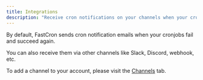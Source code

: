 ```yaml
---
title: Integrations
description: "Receive cron notifications on your channels when your cronjobs fail or succeed."
---
```


By default, FastCron sends cron notification emails when your cronjobs fail and succeed again.

You can also receive them via other channels like Slack, Discord, webhook, etc.

To add a channel to your account, please visit the [Channels](https://app.fastcron.com/account/channel) tab.